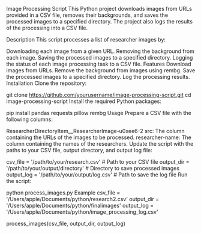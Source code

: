 Image Processing Script
This Python project downloads images from URLs provided in a CSV file, removes their backgrounds, and saves the processed images to a specified directory. The project also logs the results of the processing into a CSV file.

Description
This script processes a list of researcher images by:

Downloading each image from a given URL.
Removing the background from each image.
Saving the processed images to a specified directory.
Logging the status of each image processing task to a CSV file.
Features
Download images from URLs.
Remove the background from images using rembg.
Save the processed images to a specified directory.
Log the processing results.
Installation
Clone the repository:

git clone https://github.com/yourusername/image-processing-script.git
cd image-processing-script
Install the required Python packages:

pip install pandas requests pillow rembg
Usage
Prepare a CSV file with the following columns:

ResearcherDirectoryItem__ResearcherImage-u0xee6-2 src: The column containing the URLs of the images to be processed.
researcher-name: The column containing the names of the researchers.
Update the script with the paths to your CSV file, output directory, and output log file:

csv_file = '/path/to/your/research.csv'  # Path to your CSV file
output_dir = '/path/to/your/output/directory'  # Directory to save processed images
output_log = '/path/to/your/output/log.csv'  # Path to save the log file
Run the script:

python process_images.py
Example
csv_file = '/Users/apple/Documents/python/research2.csv'
output_dir = '/Users/apple/Documents/python/finalimages'
output_log = '/Users/apple/Documents/python/image_processing_log.csv'

process_images(csv_file, output_dir, output_log)
